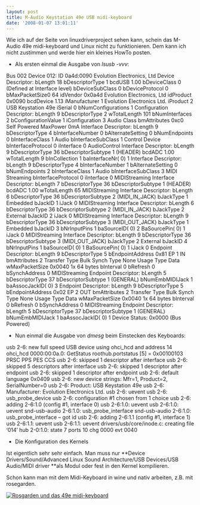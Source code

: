 ```yaml
---
layout: post
title: M-Audio Keystation 49e USB midi-keyboard
date: '2008-01-07 13:01:11'
---
```



Wie ich auf der Seite von linuxdriverproject sehen kann, schein das M-Audio 49e midi-keyboard und Linux nicht zu funktionieren. Dem kann ich nicht zustimmen und werde hier ein kleines HowTo posten.

- Als ersten einmal die Ausgabe von *lsusb -vvv*:

Bus 002 Device 012: ID 0a4d:0090 Evolution Electronics, Ltd
 Device Descriptor:
 bLength 18
 bDescriptorType 1
 bcdUSB 1.00
 bDeviceClass 0 (Defined at Interface level)
 bDeviceSubClass 0
 bDeviceProtocol 0
 bMaxPacketSize0 64
 idVendor 0x0a4d Evolution Electronics, Ltd
 idProduct 0x0090
 bcdDevice 1.13
 iManufacturer 1 Evolution Electronics Ltd.
 iProduct 2 USB Keystation 49e
 iSerial 0
 bNumConfigurations 1
 Configuration Descriptor:
 bLength 9
 bDescriptorType 2
 wTotalLength 101
 bNumInterfaces 2
 bConfigurationValue 1
 iConfiguration 3 Audio Class
 bmAttributes 0xc0
 Self Powered
 MaxPower 0mA
 Interface Descriptor:
 bLength 9
 bDescriptorType 4
 bInterfaceNumber 0
 bAlternateSetting 0
 bNumEndpoints 0
 bInterfaceClass 1 Audio
 bInterfaceSubClass 1 Control Device
 bInterfaceProtocol 0
 iInterface 0
 AudioControl Interface Descriptor:
 bLength 9
 bDescriptorType 36
 bDescriptorSubtype 1 (HEADER)
 bcdADC 1.00
 wTotalLength 9
 bInCollection 1
 baInterfaceNr( 0) 1
 Interface Descriptor:
 bLength 9
 bDescriptorType 4
 bInterfaceNumber 1
 bAlternateSetting 0
 bNumEndpoints 2
 bInterfaceClass 1 Audio
 bInterfaceSubClass 3 MIDI Streaming
 bInterfaceProtocol 0
 iInterface 0
 MIDIStreaming Interface Descriptor:
 bLength 7
 bDescriptorType 36
 bDescriptorSubtype 1 (HEADER)
 bcdADC 1.00
 wTotalLength 65
 MIDIStreaming Interface Descriptor:
 bLength 6
 bDescriptorType 36
 bDescriptorSubtype 2 (MIDI_IN_JACK)
 bJackType 1 Embedded
 bJackID 1
 iJack 0
 MIDIStreaming Interface Descriptor:
 bLength 6
 bDescriptorType 36
 bDescriptorSubtype 2 (MIDI_IN_JACK)
 bJackType 2 External
 bJackID 2
 iJack 0
 MIDIStreaming Interface Descriptor:
 bLength 9
 bDescriptorType 36
 bDescriptorSubtype 3 (MIDI_OUT_JACK)
 bJackType 1 Embedded
 bJackID 3
 bNrInputPins 1
 baSourceID( 0) 2
 BaSourcePin( 0) 1
 iJack 0
 MIDIStreaming Interface Descriptor:
 bLength 9
 bDescriptorType 36
 bDescriptorSubtype 3 (MIDI_OUT_JACK)
 bJackType 2 External
 bJackID 4
 bNrInputPins 1
 baSourceID( 0) 1
 BaSourcePin( 0) 1
 iJack 0
 Endpoint Descriptor:
 bLength 9
 bDescriptorType 5
 bEndpointAddress 0x81 EP 1 IN
 bmAttributes 2
 Transfer Type Bulk
 Synch Type None
 Usage Type Data
 wMaxPacketSize 0x0040 1x 64 bytes
 bInterval 0
 bRefresh 0
 bSynchAddress 0
 MIDIStreaming Endpoint Descriptor:
 bLength 5
 bDescriptorType 37
 bDescriptorSubtype 1 (GENERAL)
 bNumEmbMIDIJack 1
 baAssocJackID( 0) 3
 Endpoint Descriptor:
 bLength 9
 bDescriptorType 5
 bEndpointAddress 0x02 EP 2 OUT
 bmAttributes 2
 Transfer Type Bulk
 Synch Type None
 Usage Type Data
 wMaxPacketSize 0x0040 1x 64 bytes
 bInterval 0
 bRefresh 0
 bSynchAddress 0
 MIDIStreaming Endpoint Descriptor:
 bLength 5
 bDescriptorType 37
 bDescriptorSubtype 1 (GENERAL)
 bNumEmbMIDIJack 1
 baAssocJackID( 0) 1
 Device Status: 0x0000
 (Bus Powered)

- Nun einmal die Ausgabe von *dmesg* beim Einstecken des Keyboards:

usb 2-6: new full speed USB device using ohci_hcd and address 14
 ohci_hcd 0000:00:0a.0: GetStatus roothub.portstatus [5] = 0x00100103 PRSC PPS PES CCS
 usb 2-6: skipped 1 descriptor after interface
 usb 2-6: skipped 5 descriptors after interface
 usb 2-6: skipped 1 descriptor after endpoint
 usb 2-6: skipped 1 descriptor after endpoint
 usb 2-6: default language 0x0409
 usb 2-6: new device strings: Mfr=1, Product=2, SerialNumber=0
 usb 2-6: Product: USB Keystation 49e
 usb 2-6: Manufacturer: Evolution Electronics Ltd.
 usb 2-6: uevent
 usb 2-6: usb_probe_device
 usb 2-6: configuration #1 chosen from 1 choice
 usb 2-6: adding 2-6:1.0 (config #1, interface 0)
 usb 2-6:1.0: uevent
 usb 2-6:1.0: uevent
 snd-usb-audio 2-6:1.0: usb_probe_interface
 snd-usb-audio 2-6:1.0: usb_probe_interface – got id
 usb 2-6: adding 2-6:1.1 (config #1, interface 1)
 usb 2-6:1.1: uevent
 usb 2-6:1.1: uevent
 drivers/usb/core/inode.c: creating file ‘014’
 hub 2-0:1.0: state 7 ports 10 chg 0000 evt 0040

- Die Konfiguration des Kernels

Ist eigentlich sehr sehr einfach. Man muss nur **Device Drivers/Sound/Advanced Linux Sound Architecture/USB Devices/USB Audio/MIDI driver **als Modul oder fest in den Kernel kompilieren.

Schon kann man mit dem Midi-Keyboard in wine und nativ arbeiten, z.B. mit rosegarden.

[](javascript:void(0) "Rosgarden und das 49e midi-keyboard") [](javascript:void(0) "Rosgarden und das 49e midi-keyboard") [![Rosgarden und das 49e midi-keyboard](http://www.christian-gmeiner.info/wordpress/wp-content/uploads/2008/01/rosgarden.thumbnail.png)](http://www.christian-gmeiner.info/wordpress/wp-content/uploads/2008/01/rosgarden.png "Direct link to file")
